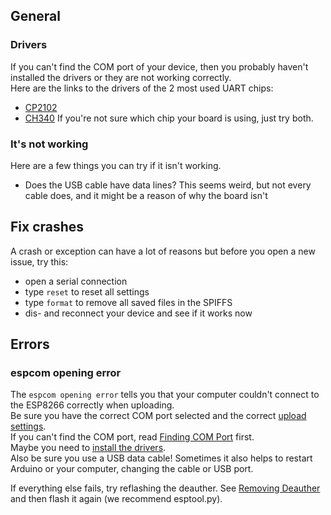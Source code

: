 ## General
### Drivers
If you can't find the COM port of your device, then you probably haven't installed the drivers or they are not working correctly.  
Here are the links to the drivers of the 2 most used UART chips:
- [CP2102](https://www.silabs.com/products/development-tools/software/usb-to-uart-bridge-vcp-drivers)
- [CH340](https://sparks.gogo.co.nz/ch340.html)
If you're not sure which chip your board is using, just try both. 

### It's not working
Here are a few things you can try if it isn't working. 
 - Does the USB cable have data lines? This seems weird, but not every cable does, and it might be a reason of why the board isn't

## Fix crashes
A crash or exception can have a lot of reasons but before you open a new issue, try this:  
- open a serial connection
- type `reset` to reset all settings
- type `format` to remove all saved files in the SPIFFS
- dis- and reconnect your device and see if it works now

## Errors
### espcom opening error
The `espcom opening error` tells you that your computer couldn't connect to the ESP8266 correctly when uploading.  
Be sure you have the correct COM port selected and the correct [upload settings](#upload-settings).  
If you can't find the COM port, read [Finding COM Port](#finding-com-port) first.  
Maybe you need to [install the drivers](#drivers).  
Also be sure you use a USB data cable! Sometimes it also helps to restart Arduino or your computer, changing the cable or USB port.  

If everything else fails, try reflashing the deauther. See [Removing Deauther](#removing-deauther) and then flash it again (we recommend esptool.py).